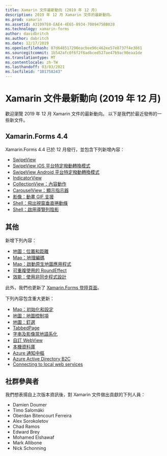 ```yaml
---
title: Xamarin 文件最新動向 (2019 年 12 月)
description: 2019 年 12 月 Xamarin 文件的最新動向。
ms.prod: xamarin
ms.assetid: A31097E0-EAE4-4E65-8934-7089475BB028
ms.technology: xamarin-forms
author: davidbritch
ms.author: dabritch
ms.date: 12/17/2019
ms.openlocfilehash: 87d648517296eacbee96c462ee57e8737f4e3861
ms.sourcegitcommit: 1b542afc0f6f2f6adbced527ae47b9ac90eaa1de
ms.translationtype: MT
ms.contentlocale: zh-TW
ms.lasthandoff: 03/03/2021
ms.locfileid: "101758243"
---
```

# <a name="xamarin-docs-whats-new-december-2019"></a>Xamarin 文件最新動向 (2019 年 12 月)

歡迎瀏覽 2019 年 12 月 Xamarin 文件的最新動向。 以下是我們於最近發佈的一些新文件。

## <a name="xamarinforms-44"></a>Xamarin.Forms 4.4

Xamarin.Forms 4.4 已於 12 月發行，並包含下列新增內容：

- [SwipeView](~/xamarin-forms/user-interface/swipeview.md)
- [SwipeView iOS 平台特定撥動轉換模式](~/xamarin-forms/platform/ios/swipeview-swipetransitionmode.md)
- [SwipeView Android 平台特定撥動轉換模式](~/xamarin-forms/platform/android/swipeview-swipetransitionmode.md)
- [IndicatorView](~/xamarin-forms/user-interface/indicatorview.md)
- [CollectionView：內容動作](~/xamarin-forms/user-interface/collectionview/populate-data.md#context-menus)
- [CarouselView：顯示指示器](~/xamarin-forms/user-interface/carouselview/populate-data.md#display-indicators)
- [影像：動畫 GIF 支援](~/xamarin-forms/user-interface/images.md#animated-gifs)
- [Shell：飛出視窗垂直捲動條](~/xamarin-forms/app-fundamentals/shell/flyout.md#flyout-vertical-scroll)
- [Shell：啟用導覽列陰影](~/xamarin-forms/app-fundamentals/shell/pages.md#enable-navigation-bar-shadow)

## <a name="other"></a>其他

新增下列內容：

- [地圖：位置和距離](~/xamarin-forms/user-interface/map/position-distance.md)
- [Map：地理編碼](~/xamarin-forms/user-interface/map/geocoder.md)
- [Map：啟動原生地圖應用程式](~/xamarin-forms/user-interface/map/native-map-app.md)
- [可重複使用的 RoundEffect](~/xamarin-forms/app-fundamentals/effects/reusable-roundeffect.md)
- [效能：使用非同步程式設計](~/xamarin-forms/deploy-test/performance.md#use-asynchronous-programming)

此外，我們也更新了 [Xamarin.Forms 登陸頁面](~/xamarin-forms/index.yml)。

下列內容包含重大更新：

- [Map：初始化和設定](~/xamarin-forms/user-interface/map/setup.md)
- [地圖：地圖控制項](~/xamarin-forms/user-interface/map/map.md)
- [地圖：釘選](~/xamarin-forms/user-interface/map/pins.md)
- [TabbedPage](~/xamarin-forms/app-fundamentals/navigation/tabbed-page.md)
- [字串及影像當地語系化](~/xamarin-forms/app-fundamentals/localization/text.md)
- [自訂 WebView](~/xamarin-forms/app-fundamentals/custom-renderer/hybridwebview.md)
- [本機資料庫](~/xamarin-forms/data-cloud/data/databases.md)
- [Azure 通知中樞](~/xamarin-forms/data-cloud/azure-services/azure-notification-hub.md)
- [Azure Active Directory B2C](~/xamarin-forms/data-cloud/authentication/azure-ad-b2c.md)
- [Connecting to local web services](~/cross-platform/deploy-test/connect-to-local-web-services.md)

## <a name="community-contributors"></a>社群參與者

我們想表揚自上次版本資訊後，對 Xamarin 文件做出貢獻的下列人員：

- Damien Doumer
- Timo Salomäki
- Oberdan Bitencourt Ferreira
- Alex Sorokoletov
- Chad Ramos
- Edward Brey
- Mohamed Elshawaf
- Mark Allibone
- Nick Schonning
